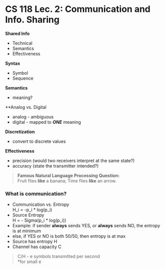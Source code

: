 # CS 118 Lec. 2: Communication and Info. Sharing

**Shared Info**
* Technical 
* Semantics
* Effectiveness  

**Syntax**
* Symbol
* Sequence  

**Semantics**
* meaning?  

**Analog vs. Digital
* analog - ambiguous
* digital - mapped to **_ONE_** meaning  

**Discretization**
* convert to discrete values  

**Effectiveness** 
* precision (would two receivers interpret at the same state?)
* accuracy (state the transmitter intended?)

> **Famous Natural Language Processing Question:**  
> Fruit flies **like** a banana; Time flies **like** an arrow.

### What is communication?
* Communication vs. Entropy  
H_i = -p_i * log(p_i)
* Source Entropy  
H = - Sigma(p_i * log(p_i))
* Example: if sender **always** sends YES, or **always** sends NO, the entropy is at minimum
 * else, if YES or NO is both 50/50, then entropy is at max  
* Source has entropy H
* Channel has capacity C
> C/H - e symbols transmitted per second  
> *for small e